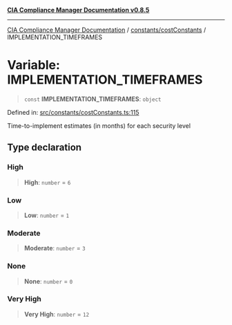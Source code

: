 [**CIA Compliance Manager Documentation v0.8.5**](../../../README.md)

***

[CIA Compliance Manager Documentation](../../../modules.md) / [constants/costConstants](../README.md) / IMPLEMENTATION\_TIMEFRAMES

# Variable: IMPLEMENTATION\_TIMEFRAMES

> `const` **IMPLEMENTATION\_TIMEFRAMES**: `object`

Defined in: [src/constants/costConstants.ts:115](https://github.com/Hack23/cia-compliance-manager/blob/3ae0301247f765ba03c8c0fe645db4718bb8af76/src/constants/costConstants.ts#L115)

Time-to-implement estimates (in months) for each security level

## Type declaration

### High

> **High**: `number` = `6`

### Low

> **Low**: `number` = `1`

### Moderate

> **Moderate**: `number` = `3`

### None

> **None**: `number` = `0`

### Very High

> **Very High**: `number` = `12`
